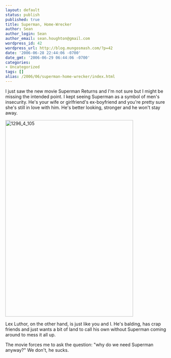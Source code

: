 ```yaml
---
layout: default
status: publish
published: true
title: Superman, Home-Wrecker
author: Sean
author_login: Sean
author_email: sean.houghton@gmail.com
wordpress_id: 42
wordpress_url: http://blog.mungosmash.com/?p=42
date: '2006-06-28 22:44:06 -0700'
date_gmt: '2006-06-29 06:44:06 -0700'
categories:
- Uncategorized
tags: []
alias: /2006/06/superman-home-wrecker/index.html
---
```

I just saw the new movie Superman Returns and I'm not sure but I might be missing the intended point.  I kept seeing Superman as a symbol of men's insecurity.  He's your wife or girlfriend's ex-boyfriend and you're pretty sure she's still in love with him.  He's better looking, stronger and he won't stay away.

<img class="aligncenter size-full wp-image-265" title="1296_4_105" src="{{site.url_root}}/media/2009/01/1296_4_105.jpg" alt="1296_4_105" width="400" height="615" />

Lex Luthor, on the other hand, is just like you and I.  He's balding, has crap friends and just wants a bit of land to call his own without Superman coming around to mess it all up.

The movie forces me to ask the question: "why do we need Superman anyway?"  We don't, he sucks.

